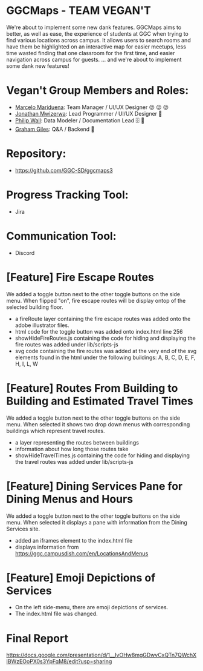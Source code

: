 # GGCMaps - TEAM VEGAN'T
We're about to implement some new dank features.
GGCMaps aims to better, as well as ease, the experience of students at GGC when trying to find various locations across campus. It allows users to search rooms and have them be highlighted on an interactive map for easier meetups, less time wasted finding that one classroom for the first time, and easier navigation across campus for guests.
... and we're about to implement some dank new features!

# Vegan't Group Members and Roles:
* [Marcelo Mariduena](https://github.com/MarceloMariduena): Team Manager / UI/UX Designer  :stuck_out_tongue_closed_eyes: :stuck_out_tongue_closed_eyes: :stuck_out_tongue_closed_eyes:
* [Jonathan Mwizerwa](https://github.com/JonathanMwizerwa): Lead Programmer / UI/UX Designer :100:
* [Philip Wall](https://github.com/Nhorr): Data Modeler / Documentation Lead  :file_cabinet: :speech_balloon:
* [Graham Giles](https://github.com/gra-am): Q&A / Backend :japanese_goblin:

# Repository:
* https://github.com/GGC-SD/ggcmaps3

# Progress Tracking Tool:
* Jira

# Communication Tool:
* Discord

# [Feature] Fire Escape Routes
We added a toggle button next to the other toggle buttons on the side menu. When flipped "on", fire escape routes will be display ontop of the selected building floor.
* a fireRoute layer containing the fire escape routes was added onto the adobe illustrator files.
* html code for the toggle button was added onto index.html line 256
* showHideFireRoutes.js containing the code for hiding and displaying the fire routes was added under lib/scripts-js
* svg code containing the fire routes was added at the very end of the svg elements found in the html under the following buildings: A, B, C, D, E, F, H, I, L, W

# [Feature] Routes From Building to Building and Estimated Travel Times
We added a toggle button next to the other toggle buttons on the side menu. When selected it shows two drop down menus with corresponding buildings which represent travel routes.
* a layer representing the routes between buildings
* information about how long those routes take
* showHideTravelTimes.js containing the code for hiding and displaying the travel routes was added under lib/scripts-js

# [Feature] Dining Services Pane for Dining Menus and Hours
We added a toggle button next to the other toggle buttons on the side menu. When selected it displays a pane with information from the Dining Services site.
* added an iframes element to the index.html file
* displays information from https://ggc.campusdish.com/en/LocationsAndMenus

# [Feature] Emoji Depictions of Services
* On the left side-menu, there are emoji depictions of services. 
* The index.html file was changed. 

# Final Report
https://docs.google.com/presentation/d/1__IvOHw8mgGDwvCxQTn7QWchXIBWzEOoPX0s3YpFqM8/edit?usp=sharing
